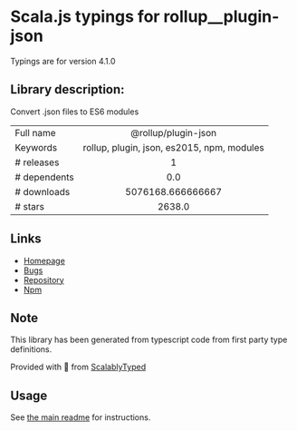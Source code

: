 
# Scala.js typings for rollup__plugin-json

Typings are for version 4.1.0

## Library description:
Convert .json files to ES6 modules

|                    |                 |
| ------------------ | :-------------: |
| Full name          | @rollup/plugin-json |
| Keywords           | rollup, plugin, json, es2015, npm, modules |
| # releases         | 1 |
| # dependents       | 0.0 |
| # downloads        | 5076168.666666667 |
| # stars            | 2638.0 |

## Links
- [Homepage](https://github.com/rollup/plugins/tree/master/packages/json#readme)
- [Bugs](https://github.com/rollup/plugins/issues)
- [Repository](https://github.com/rollup/plugins)
- [Npm](https://www.npmjs.com/package/%40rollup%2Fplugin-json)
    


## Note
This library has been generated from typescript code from first party type definitions.

Provided with :purple_heart: from [ScalablyTyped](https://github.com/oyvindberg/ScalablyTyped)

## Usage
See [the main readme](../../readme.md) for instructions.


